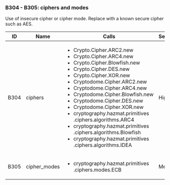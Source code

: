 ### B304 - B305: ciphers and modes

Use of insecure cipher or cipher mode. Replace with a known secure
cipher such as AES.

<table>
<colgroup>
<col style="width: 8%" />
<col style="width: 28%" />
<col style="width: 49%" />
<col style="width: 15%" />
</colgroup>
<thead>
<tr class="header">
<th>ID</th>
<th>Name</th>
<th>Calls</th>
<th>Severity</th>
</tr>
</thead>
<tbody>
<tr class="odd">
<td>B304</td>
<td>ciphers</td>
<td><ul>
<li>Crypto.Cipher.ARC2.new</li>
<li>Crypto.Cipher.ARC4.new</li>
<li>Crypto.Cipher.Blowfish.new</li>
<li>Crypto.Cipher.DES.new</li>
<li>Crypto.Cipher.XOR.new</li>
<li>Cryptodome.Cipher.ARC2.new</li>
<li>Cryptodome.Cipher.ARC4.new</li>
<li>Cryptodome.Cipher.Blowfish.new</li>
<li>Cryptodome.Cipher.DES.new</li>
<li>Cryptodome.Cipher.XOR.new</li>
<li>cryptography.hazmat.primitives .ciphers.algorithms.ARC4</li>
<li>cryptography.hazmat.primitives .ciphers.algorithms.Blowfish</li>
<li>cryptography.hazmat.primitives .ciphers.algorithms.IDEA</li>
</ul></td>
<td>High</td>
</tr>
<tr class="even">
<td>B305</td>
<td>cipher_modes</td>
<td><ul>
<li>cryptography.hazmat.primitives .ciphers.modes.ECB</li>
</ul></td>
<td>Medium</td>
</tr>
</tbody>
</table>
